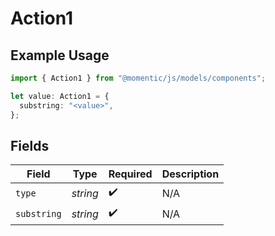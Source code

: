 # Action1

## Example Usage

```typescript
import { Action1 } from "@momentic/js/models/components";

let value: Action1 = {
  substring: "<value>",
};
```

## Fields

| Field              | Type               | Required           | Description        |
| ------------------ | ------------------ | ------------------ | ------------------ |
| `type`             | *string*           | :heavy_check_mark: | N/A                |
| `substring`        | *string*           | :heavy_check_mark: | N/A                |